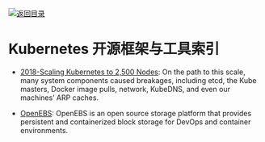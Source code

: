 [![返回目录](https://parg.co/UGo)](https://parg.co/b4z) 

# Kubernetes 开源框架与工具索引

* [2018-Scaling Kubernetes to 2,500 Nodes](https://parg.co/Uke): On the path to this scale, many system components caused breakages, including etcd, the Kube masters, Docker image pulls, network, KubeDNS, and even our machines’ ARP caches.

* [OpenEBS](https://www.openebs.io/): OpenEBS is an open source storage platform that provides persistent and containerized block storage for DevOps and container environments.
